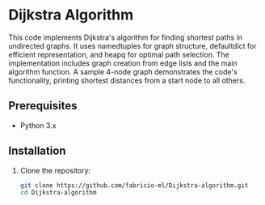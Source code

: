 # Dijkstra Algorithm

This code implements Dijkstra's algorithm for finding shortest paths in undirected graphs. It uses namedtuples for graph structure, defaultdict for efficient representation, and heapq for optimal path selection. The implementation includes graph creation from edge lists and the main algorithm function. A sample 4-node graph demonstrates the code's functionality, printing shortest distances from a start node to all others.

## Prerequisites

- Python 3.x

## Installation

1. Clone the repository:
   ```bash
   git clone https://github.com/fabricio-ml/Dijkstra-algorithm.git
   cd Dijkstra-algorithm
